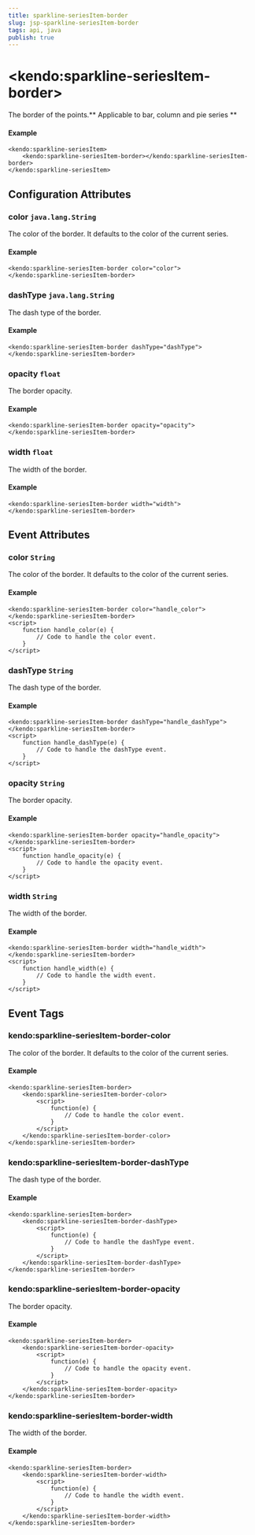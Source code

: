 ```yaml
---
title: sparkline-seriesItem-border
slug: jsp-sparkline-seriesItem-border
tags: api, java
publish: true
---
```


# \<kendo:sparkline-seriesItem-border\>

The border of the points.** Applicable to bar, column and pie series **

#### Example
    <kendo:sparkline-seriesItem>
        <kendo:sparkline-seriesItem-border></kendo:sparkline-seriesItem-border>
    </kendo:sparkline-seriesItem>

## Configuration Attributes

### color `java.lang.String`

The color of the border.  It defaults to the color of the current series.

#### Example
    <kendo:sparkline-seriesItem-border color="color">
    </kendo:sparkline-seriesItem-border>

### dashType `java.lang.String`

The dash type of the border.

#### Example
    <kendo:sparkline-seriesItem-border dashType="dashType">
    </kendo:sparkline-seriesItem-border>

### opacity `float`

The border opacity.

#### Example
    <kendo:sparkline-seriesItem-border opacity="opacity">
    </kendo:sparkline-seriesItem-border>

### width `float`

The width of the border.

#### Example
    <kendo:sparkline-seriesItem-border width="width">
    </kendo:sparkline-seriesItem-border>


## Event Attributes

### color `String`

The color of the border.  It defaults to the color of the current series.


#### Example
    <kendo:sparkline-seriesItem-border color="handle_color">
    </kendo:sparkline-seriesItem-border>
    <script>
        function handle_color(e) {
            // Code to handle the color event.
        }
    </script>

### dashType `String`

The dash type of the border.


#### Example
    <kendo:sparkline-seriesItem-border dashType="handle_dashType">
    </kendo:sparkline-seriesItem-border>
    <script>
        function handle_dashType(e) {
            // Code to handle the dashType event.
        }
    </script>

### opacity `String`

The border opacity.


#### Example
    <kendo:sparkline-seriesItem-border opacity="handle_opacity">
    </kendo:sparkline-seriesItem-border>
    <script>
        function handle_opacity(e) {
            // Code to handle the opacity event.
        }
    </script>

### width `String`

The width of the border.


#### Example
    <kendo:sparkline-seriesItem-border width="handle_width">
    </kendo:sparkline-seriesItem-border>
    <script>
        function handle_width(e) {
            // Code to handle the width event.
        }
    </script>

## Event Tags

### kendo:sparkline-seriesItem-border-color

The color of the border.  It defaults to the color of the current series.


#### Example
    <kendo:sparkline-seriesItem-border>
        <kendo:sparkline-seriesItem-border-color>
            <script>
                function(e) {
                    // Code to handle the color event.
                }
            </script>
        </kendo:sparkline-seriesItem-border-color>
    </kendo:sparkline-seriesItem-border>

### kendo:sparkline-seriesItem-border-dashType

The dash type of the border.


#### Example
    <kendo:sparkline-seriesItem-border>
        <kendo:sparkline-seriesItem-border-dashType>
            <script>
                function(e) {
                    // Code to handle the dashType event.
                }
            </script>
        </kendo:sparkline-seriesItem-border-dashType>
    </kendo:sparkline-seriesItem-border>

### kendo:sparkline-seriesItem-border-opacity

The border opacity.


#### Example
    <kendo:sparkline-seriesItem-border>
        <kendo:sparkline-seriesItem-border-opacity>
            <script>
                function(e) {
                    // Code to handle the opacity event.
                }
            </script>
        </kendo:sparkline-seriesItem-border-opacity>
    </kendo:sparkline-seriesItem-border>

### kendo:sparkline-seriesItem-border-width

The width of the border.


#### Example
    <kendo:sparkline-seriesItem-border>
        <kendo:sparkline-seriesItem-border-width>
            <script>
                function(e) {
                    // Code to handle the width event.
                }
            </script>
        </kendo:sparkline-seriesItem-border-width>
    </kendo:sparkline-seriesItem-border>

